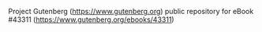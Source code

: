 Project Gutenberg (https://www.gutenberg.org) public repository for eBook #43311 (https://www.gutenberg.org/ebooks/43311)
